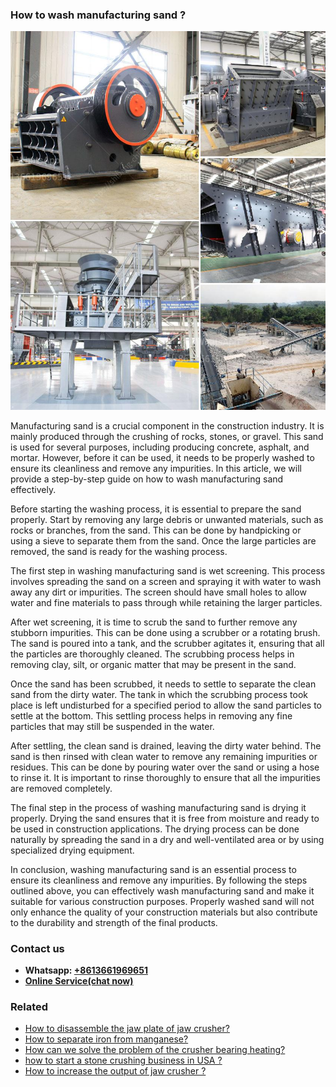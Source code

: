 <h3>How to wash manufacturing sand ?</h3><img src='1701746047.jpg' alt=''><p>Manufacturing sand is a crucial component in the construction industry. It is mainly produced through the crushing of rocks, stones, or gravel. This sand is used for several purposes, including producing concrete, asphalt, and mortar. However, before it can be used, it needs to be properly washed to ensure its cleanliness and remove any impurities. In this article, we will provide a step-by-step guide on how to wash manufacturing sand effectively.</p><p>Before starting the washing process, it is essential to prepare the sand properly. Start by removing any large debris or unwanted materials, such as rocks or branches, from the sand. This can be done by handpicking or using a sieve to separate them from the sand. Once the large particles are removed, the sand is ready for the washing process.</p><p>The first step in washing manufacturing sand is wet screening. This process involves spreading the sand on a screen and spraying it with water to wash away any dirt or impurities. The screen should have small holes to allow water and fine materials to pass through while retaining the larger particles.</p><p>After wet screening, it is time to scrub the sand to further remove any stubborn impurities. This can be done using a scrubber or a rotating brush. The sand is poured into a tank, and the scrubber agitates it, ensuring that all the particles are thoroughly cleaned. The scrubbing process helps in removing clay, silt, or organic matter that may be present in the sand.</p><p>Once the sand has been scrubbed, it needs to settle to separate the clean sand from the dirty water. The tank in which the scrubbing process took place is left undisturbed for a specified period to allow the sand particles to settle at the bottom. This settling process helps in removing any fine particles that may still be suspended in the water.</p><p>After settling, the clean sand is drained, leaving the dirty water behind. The sand is then rinsed with clean water to remove any remaining impurities or residues. This can be done by pouring water over the sand or using a hose to rinse it. It is important to rinse thoroughly to ensure that all the impurities are removed completely.</p><p>The final step in the process of washing manufacturing sand is drying it properly. Drying the sand ensures that it is free from moisture and ready to be used in construction applications. The drying process can be done naturally by spreading the sand in a dry and well-ventilated area or by using specialized drying equipment.</p><p>In conclusion, washing manufacturing sand is an essential process to ensure its cleanliness and remove any impurities. By following the steps outlined above, you can effectively wash manufacturing sand and make it suitable for various construction purposes. Properly washed sand will not only enhance the quality of your construction materials but also contribute to the durability and strength of the final products.</p><h3>Contact us</h3><ul><li><strong>Whatsapp:&nbsp;<a href="https://wa.me/8613661969651">+8613661969651</a></strong></li><li><a href="https://swt.shibang-china.com/?git&amp;zhl&amp;How to wash manufacturing sand "><strong>Online Service(chat now)</strong></a></li></ul><h3>Related</h3><ul><li><a href='How to disassemble the jaw plate of jaw crusher.md'>How to disassemble the jaw plate of jaw crusher?</a></li><li><a href='How to separate iron from manganese.md'>How to separate iron from manganese?</a></li><li><a href='How can we solve the problem of the crusher bearing heating.md'>How can we solve the problem of the crusher bearing heating?</a></li><li><a href='how to start a stone crushing business in USA .md'>how to start a stone crushing business in USA ?</a></li><li><a href='How to increase the output of jaw crusher .md'>How to increase the output of jaw crusher ?</a></li></ul>
